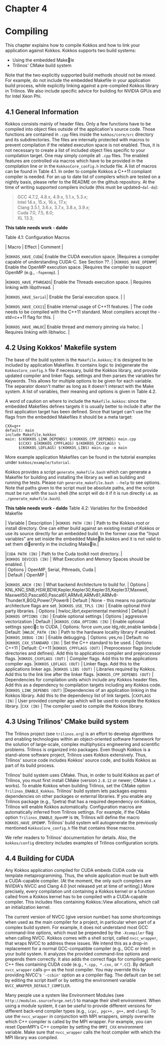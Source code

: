 # Chapter 4

# Compiling

This chapter explains how to compile Kokkos and how to link your application against Kokkos. Kokkos supports two build systems:

*  Using the embedded Makele
*  Trilinos' CMake build system

Note that the two explicitly supported build methods should not be mixed. For example, do not include the embedded Makefile in your application build process, while explicitly linking against a pre-compiled Kokkos library in Trilinos. We also include specific advice for building for NVIDIA GPUs and for Intel Xeon Phi.

## 4.1 General Information

Kokkos consists mainly of header files. Only a few functions have to be compiled into object files outside of the application's source code. Those functions are contained in `.cpp` files inside the `kokkos/core/src` directory and its subdirectories. The files are internally protected with macros to prevent compilation if the related execution space is not enabled. Thus, it is not necessary to create a list of included object files specific to your compilation target. One may simply compile all `.cpp` files. The enabled features are controlled via macros which have to be provided in the compilation line or in the `KokkosCore_config.h` include file. A list of macros can be found in Table 4.1. In order to compile Kokkos a C++11 compliant compiler is needed. For an up to date list of compilers which are tested on a nightly basis, please refer to the README on the github repository. At the time of writing supported compilers include (this must be updated-`dal-do`):

> GCC 4.7.2, 4.8.x, 4.9.x, 5.1.x, 5.3.x;  
> Intel 14.x, 15.x, 16.x, 17.x;  
> Clang 3.5.1, 3.6.x, 3.7.x, 3.8.x, 3.9.x;  
> Cuda 7.0, 7.5, 8.0;  
> XL 13.3; 


**This table needs work - daldo**  

Table 4.1: Configuration Macros  

| Macro | Effect | Comment  |  
 
|`KOKKOS_HAVE_CUDA`| Enable the CUDA execution space. |Requires a compiler capable of understanding CUDA-C. See Section ??. |
|`KOKKOS_HAVE_OPENMP`| Enable the OpenMP execution space. |Requires the compiler to support OpenMP (e.g., `-fopenmp`). |  

|`KOKKOS_HAVE_PTHREADS`| Enable the Threads execution space. | Requires linking with libpthread. |  

|`KOKKOS_HAVE_Serial`| Enable the Serial execution space. |  |  

|`KOKKOS_HAVE_CXX11`| Enable internal usage of C++11 features. | The code needs to be compiled with the C++11 standard. Most compilers accept the -std=c++11 flag for this. |  

|`KOKKOS_HAVE_HWLOC`| Enable thread and memory pinning via hwloc. | Requires linking with libhwloc. |  



## 4.2 Using Kokkos' Makefile system

The base of the build system is the `Makefile.kokkos`; it is designed to be included by application Makefiles. It contains logic to (re)generate the `KokkosCore_config.h` file if necessary, build the Kokkos library, and provide updated compiler and linker flags. settings and then parses the variables for Keywords. This allows for multiple options to be given for each variable. The separator doesn't matter as long as it doesn't interact with the Make system. A list of variables, their meaning and options is given in Table 4.2.

A word of caution on where to include the `Makefile.kokkos`: since the embedded Makefiles defines targets it is usually better to include it after the first application target has been defined. Since that target can't use the flags from the embedded Makefiles it should be a meta target:

    CXX=g++
    default: main
    include Makefile.kokkos
    main: $(KOKKOS_LINK_DEPENDS) $(KOKKOS_CPP_DEPENDS) main.cpp
          $(CXX) $(KOKKOS_CPPFLAGS) $(KOKKOS_CXXFLAGS) \
          $(KOKKOS_LDFLAGS) $(KOKKOS_LIBS) main.cpp -o main

More example application Makefiles can be found in the tutorial examples under `kokkos/example/tutorial`.

Kokkos provides a script `generate_makefile.bash` which can generate a Makefile for building and installing the library as well as building and running the tests. Please run `generate_makefile.bash --help` to see options. Note that paths given to the script must be absolute paths, and the script must be run with the `bash` shell (the script will do it if it is run directly i.e. as `./generate_makefile.bash`).

**This table needs work - daldo**
Table 4.2: Variables for the Embedded Makefile

| Variable  | Description |
|`KOKKOS PATH (IN)` | Path to the Kokkos root or install directory. One can either
build against an existing install of Kokkos or use its source
directly for an embedded build. In the former case the "Input
variables" are set inside the embedded Makele.kokkos and it
is not valid to set them dierently in the including Makele.|  

|`CUDA PATH (IN)` | Path to the Cuda toolkit root directory. |  
|`KOKKOS DEVICES (IN)` | What Execution and Memory Spaces should be enabled. |  
|    Options       |   OpenMP, Serial, Pthreads, Cuda |  
|    Default       |  OpenMP |  

|`KOKKOS_ARCH (IN)` | What backend Architecture to build for.
|    Options       | KNL,KNC,SNB,HSW,BDW,Kepler,Kepler30,Kepler35,Kepler37,Maxwell,
                     Maxwell50,Pascal60,Pascal61,ARMv8,ARMv81,ARMv8-ThunderX,BGQ,Power7,Power8
|    Default       | None - this means no particular architecture flags are set.
|`KOKKOS_USE_TPLS (IN)` | Enable optional third party libraries.
|    Options       | hwloc,librt,experimental memkind
|    Default       |
|`KOKKOS OPTIONS (IN)` | Enable optional settings
|    Options       | aggressive vectorization
|    Default       |
|`KOKKOS_CUDA_OPTIONS (IN)` | Enable optional settings specic to CUDA.
|    Options: force uvm,use ldg,rdc,enable lambda
|    Default:
|`HWLOC_PATH (IN)` | Path to the hardware locality library if enabled.
|`KOKKOS_DEBUG (IN)` | Enable debugging.
|     Options: yes,no
|     Default: no
|`KOKKOS_CXX_STANDARD (IN)` | Set the C++ standard to be used.
|     Options: C++11
|     Default: C++11
|`KOKKOS_CPPFLAGS (OUT)` | Preprocessor flags (include directories and defines). Add this
to applications compiler and preprocessor flags.
|`KOKKOS_CXXFLAGS (OUT)` | Compiler flags. Add this to the applications compiler ags.
|`KOKKOS_LDFLAGS (OUT)` | Linker flags. Add this to the applications linker ags.
|`KOKKOS LIBS (OUT)` | Libraries required by Kokkos. Add this to the link line after
the linker flags.
|`KOKKOS_CPP_DEPENDS (OUT)` |  Dependencies for compilation units which include any Kokkos
header files. Add this as a dependency to compilation targets
including any Kokkos code.
|`KOKKOS_LINK_DEPENDS (OUT)` |Dependencies of an application linking in the Kokkos library.
Add this to the dependency list of link targets.
|`CXXFLAGS (IN)` | User provided compiler ags which will be used to compile the
Kokkos library.
|`CXX (IN)` | The compiler used to compile the Kokkos library.


## 4.3 Using Trilinos' CMake build system

The Trilinos project (see `trilinos.org`) is an effort to develop algorithms and enabling technologies within an object-oriented software framework for the solution of large-scale, complex multiphysics engineering and scientific problems. Trilinos is organized into packages. Even though Kokkos is a stand-alone software project, Trilinos uses Kokkos extensively. Thus, Trilinos' source code includes Kokkos' source code, and builds Kokkos
as part of its build process.

Trilinos' build system uses CMake. Thus, in order to build Kokkos as part of Trilinos, you must first install CMake (version `2.8.12` or newer; CMake `3.x` works). To enable Kokkos when building Trilinos, set the CMake option `Trilinos_ENABLE_Kokkos`. Trilinos' build system lets packages express dependencies on other packages or external libraries. If you enable any Trilinos package (e.g., Tpetra) that has a required dependency on Kokkos, Trilinos will enable Kokkos automatically. Configuration macros are automatically inferred from Trilinos settings. For example, if the CMake option `Trilinos_ENABLE_OpenMP` is `ON`, Trilinos will define the macro `KOKKOS_HAVE_OPENMP`. Trilinos' build system will autogenerate the previously mentioned `KokkosCore_config.h` file that contains those macros.

We refer readers to Trilinos' documentation for details. Also, the `kokkos/config` directory includes examples of Trilinos configuration scripts.

## 4.4 Building for CUDA

Any Kokkos application compiled for CUDA embeds CUDA code via template metaprogramming. Thus, the whole application must be built with a CUDA-capable compiler. (At the moment, the only such compilers are NVIDIA's NVCC and Clang 4.0 [not released yet at time of writing].) More precisely, every compilation unit containing a Kokkos kernel or a function called from a Kokkos kernel has to be compiled with a CUDA-capable compiler. This includes files containing Kokkos::View allocations, which call an initialization kernel.

The current version of NVCC (give version number) has some shortcomings when used as the main compiler for a project, in particular when part of a complex build system. For example, it does not understand most GCC command-line options, which must be prepended by the `-Xcompiler` flag when calling NVCC. Kokkos comes with a shell script, called `nvcc_wrapper`, that wraps NVCC to address these issues. We intend this as a drop-in replacement for a normal GCC-compatible compiler (e.g., GCC or Intel) in your build system. It analyzes the provided command-line options and prepends them correctly. It also adds the correct flags for compiling generic C++ files containing CUDA code (e.g., `*.cpp, *.cxx,` or `*.CC`). By default `nvcc_wrapper` calls `g++` as the host compiler. You may override this by providing NVCC's `'-ccbin'` option as a compiler flag. The default can be set by editing the script itself or by setting the environment variable `NVCC_WRAPPER_DEFAULT_COMPILER`.

Many people use a system like Environment Modules (see `http://modules.sourceforge.net/`) to manage their shell environment. When using a module system, it can be useful to provide different versions for different back-end compiler types (e.g., `icpc, pgc++, g++,` and `clang`). To use the `nvcc_wrapper` in conjunction with MPI wrappers, simply overwrite which C++ compiler is called by the MPI wrapper. For example, you can reset OpenMPI's C++ compiler by setting the `OMPI_CXX` environment variable. Make sure that `nvcc_wrapper` calls the host compiler with which the MPI library was compiled.
